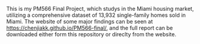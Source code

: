 This is my PM566 Final Project, which studys in the Miami housing market, utilizing a comprehensive dataset of 13,932 single-family homes sold in Miami. 
The website of some major findings can be seen at https://chenjiakk.github.io/PM566-final/, and the full report can be downloaded either form this repository or direclty from the website.